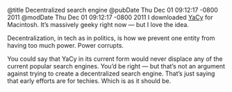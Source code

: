 @title Decentralized search engine
@pubDate Thu Dec 01 09:12:17 -0800 2011
@modDate Thu Dec 01 09:12:17 -0800 2011
I downloaded <a href="http://yacy.net/en/">YaCy</a> for Macintosh. It’s massively geeky right now — but I love the idea.

Decentralization, in tech as in politics, is how we prevent one entity from having too much power. Power corrupts.

You could say that YaCy in its current form would never displace any of the current popular search engines. You’d be right — but that’s not an argument against trying to create a decentralized search engine. That’s just saying that early efforts are for techies. Which is as it should be.
